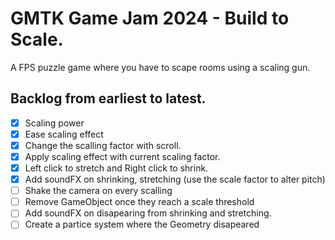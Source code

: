# GMTK Game Jam 2024 - Build to Scale.
A FPS puzzle game where you have to scape rooms using a scaling gun.

## Backlog from earliest to latest.
- [x] Scaling power
- [x] Ease scaling effect
- [x] Change the scalling factor with scroll.
- [x] Apply scaling effect with current scaling factor.
- [x] Left click to stretch and Right click to shrink.
- [x] Add soundFX on shrinking, stretching (use the scale factor to alter pitch)
- [ ] Shake the camera on every scalling
- [ ] Remove GameObject once they reach a scale threshold
- [ ] Add soundFX on disapearing from shrinking and stretching.
- [ ] Create a partice system where the Geometry disapeared
